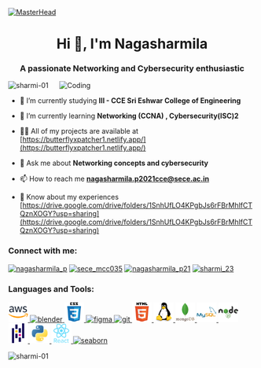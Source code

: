 
[![MasterHead](https://i.gifer.com/5VsC.gif)](https://butterflyxpatcher1.netlify.app/)

<h1 align="center">Hi 👋, I'm Nagasharmila</h1>
<h3 align="center">A passionate Networking and Cybersecurity enthusiastic</h3>
<img align="right" alt="Coding" width="400" src="https://elearn.daffodilvarsity.edu.bd/pluginfile.php/767168/course/overviewfiles/5Szi.gif">

<p align="left"> <img src="https://komarev.com/ghpvc/?username=sharmi-01&label=Profile%20views&color=0e75b6&style=flat" alt="sharmi-01" /> </p>

- 🔭 I’m currently studying **III - CCE Sri Eshwar College of Engineering**

- 🌱 I’m currently learning **Networking (CCNA) , Cybersecurity(ISC)2**

- 👨‍💻 All of my projects are available at [https://butterflyxpatcher1.netlify.app/](https://butterflyxpatcher1.netlify.app/)

- 💬 Ask me about **Networking concepts and cybersecurity**

- 📫 How to reach me **nagasharmila.p2021cce@sece.ac.in**

- 📄 Know about my experiences [https://drive.google.com/drive/folders/1SnhUfLO4KPgbJs6rFBrMhlfCTQznXOGY?usp=sharing](https://drive.google.com/drive/folders/1SnhUfLO4KPgbJs6rFBrMhlfCTQznXOGY?usp=sharing)

<h3 align="left">Connect with me:</h3>
<p align="left">
<a href="https://linkedin.com/in/nagasharmila_p" target="blank"><img align="center" src="https://raw.githubusercontent.com/rahuldkjain/github-profile-readme-generator/master/src/images/icons/Social/linked-in-alt.svg" alt="nagasharmila_p" height="30" width="40" /></a>
<a href="https://www.codechef.com/users/sece_mcc035" target="blank"><img align="center" src="https://cdn.jsdelivr.net/npm/simple-icons@3.1.0/icons/codechef.svg" alt="sece_mcc035" height="30" width="40" /></a>
<a href="https://www.hackerrank.com/nagasharmila_p21" target="blank"><img align="center" src="https://raw.githubusercontent.com/rahuldkjain/github-profile-readme-generator/master/src/images/icons/Social/hackerrank.svg" alt="nagasharmila_p21" height="30" width="40" /></a>
<a href="https://www.leetcode.com/sharmi_23" target="blank"><img align="center" src="https://raw.githubusercontent.com/rahuldkjain/github-profile-readme-generator/master/src/images/icons/Social/leet-code.svg" alt="sharmi_23" height="30" width="40" /></a>
</p>

<h3 align="left">Languages and Tools:</h3>
<p align="left"> <a href="https://aws.amazon.com" target="_blank" rel="noreferrer"> <img src="https://raw.githubusercontent.com/devicons/devicon/master/icons/amazonwebservices/amazonwebservices-original-wordmark.svg" alt="aws" width="40" height="40"/> </a> <a href="https://www.blender.org/" target="_blank" rel="noreferrer"> <img src="https://download.blender.org/branding/community/blender_community_badge_white.svg" alt="blender" width="40" height="40"/> </a> <a href="https://www.w3schools.com/css/" target="_blank" rel="noreferrer"> <img src="https://raw.githubusercontent.com/devicons/devicon/master/icons/css3/css3-original-wordmark.svg" alt="css3" width="40" height="40"/> </a> <a href="https://www.figma.com/" target="_blank" rel="noreferrer"> <img src="https://www.vectorlogo.zone/logos/figma/figma-icon.svg" alt="figma" width="40" height="40"/> </a> <a href="https://git-scm.com/" target="_blank" rel="noreferrer"> <img src="https://www.vectorlogo.zone/logos/git-scm/git-scm-icon.svg" alt="git" width="40" height="40"/> </a> <a href="https://www.w3.org/html/" target="_blank" rel="noreferrer"> <img src="https://raw.githubusercontent.com/devicons/devicon/master/icons/html5/html5-original-wordmark.svg" alt="html5" width="40" height="40"/> </a> <a href="https://www.linux.org/" target="_blank" rel="noreferrer"> <img src="https://raw.githubusercontent.com/devicons/devicon/master/icons/linux/linux-original.svg" alt="linux" width="40" height="40"/> </a> <a href="https://www.mongodb.com/" target="_blank" rel="noreferrer"> <img src="https://raw.githubusercontent.com/devicons/devicon/master/icons/mongodb/mongodb-original-wordmark.svg" alt="mongodb" width="40" height="40"/> </a> <a href="https://www.mysql.com/" target="_blank" rel="noreferrer"> <img src="https://raw.githubusercontent.com/devicons/devicon/master/icons/mysql/mysql-original-wordmark.svg" alt="mysql" width="40" height="40"/> </a> <a href="https://nodejs.org" target="_blank" rel="noreferrer"> <img src="https://raw.githubusercontent.com/devicons/devicon/master/icons/nodejs/nodejs-original-wordmark.svg" alt="nodejs" width="40" height="40"/> </a> <a href="https://pandas.pydata.org/" target="_blank" rel="noreferrer"> <img src="https://raw.githubusercontent.com/devicons/devicon/2ae2a900d2f041da66e950e4d48052658d850630/icons/pandas/pandas-original.svg" alt="pandas" width="40" height="40"/> </a> <a href="https://www.python.org" target="_blank" rel="noreferrer"> <img src="https://raw.githubusercontent.com/devicons/devicon/master/icons/python/python-original.svg" alt="python" width="40" height="40"/> </a> <a href="https://reactjs.org/" target="_blank" rel="noreferrer"> <img src="https://raw.githubusercontent.com/devicons/devicon/master/icons/react/react-original-wordmark.svg" alt="react" width="40" height="40"/> </a> <a href="https://seaborn.pydata.org/" target="_blank" rel="noreferrer"> <img src="https://seaborn.pydata.org/_images/logo-mark-lightbg.svg" alt="seaborn" width="40" height="40"/> </a> </p>

<p><img align="center" src="https://github-readme-stats.vercel.app/api/top-langs?username=sharmi-01&show_icons=true&locale=en&layout=compact" alt="sharmi-01" /></p>
